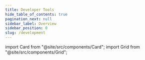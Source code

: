 ```yaml
---
title: Developer Tools
hide_table_of_contents: true
pagination_next: null
sidebar_label: Overview
sidebar_position: 0
slug: /development
---
```


import Card from "@site/src/components/Card";
import Grid from "@site/src/components/Grid";

<Grid cols={2}>
  <Card
    heading="CLI"
    description="Test 123"
    href="/cli"
  />
  <Card heading="SDKs" description="Test 123" href="/sdks" />
</Grid>